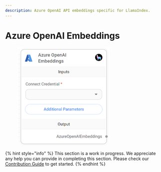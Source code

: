```yaml
---
description: Azure OpenAI API embeddings specific for LlamaIndex.
---
```


# Azure OpenAI Embeddings

<figure><img src="../../../.gitbook/assets/image (4).png" alt="" width="295"><figcaption></figcaption></figure>

{% hint style="info" %}
This section is a work in progress. We appreciate any help you can provide in completing this section. Please check our [Contribution Guide](../../../CONTRIBUTING.md) to get started.
{% endhint %}
